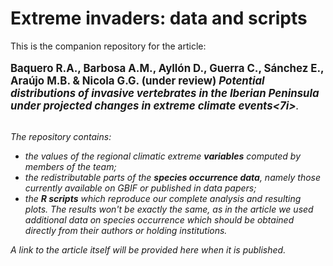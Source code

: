 # Extreme invaders: data and scripts

This is the companion repository for the article:<br><br>
<big><b>Baquero R.A., Barbosa A.M., Ayllón D., Guerra C., Sánchez E., Araújo M.B. & Nicola G.G. (under review) <i>Potential distributions of invasive vertebrates in the Iberian Peninsula under projected changes in extreme climate events<7i></b>.</big>
<br><br>

The repository contains:
- the values of the regional climatic extreme <b>variables</b> computed by members of the team;
- the redistributable parts of the <b>species occurrence data</b>, namely those currently available on GBIF or published in data papers;
- the <b>R scripts</b> which reproduce our complete analysis and resulting plots. The results won't be exactly the same, as in the article we used additional data on species occurrence which should be obtained directly from their authors or holding institutions.

A link to the article itself will be provided here when it is published.
